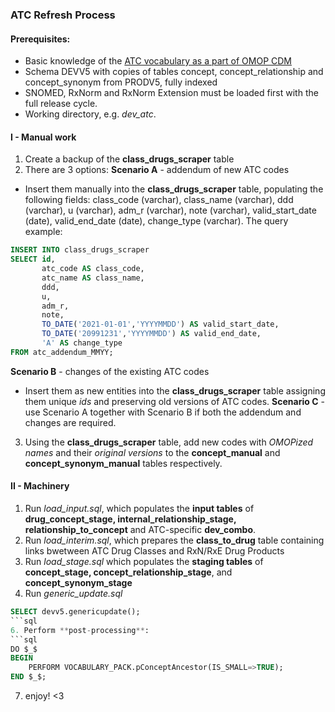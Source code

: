 ### ATC Refresh Process ###

#### Prerequisites: ####
* Basic knowledge of the [ATC vocabulary as a part of OMOP CDM](https://www.ohdsi.org/web/wiki/doku.php?id=documentation:vocabulary:atc)
* Schema DEVV5 with copies of tables concept, concept_relationship and concept_synonym from PRODV5, fully indexed
* SNOMED, RxNorm and RxNorm Extension must be loaded first with the full release cycle.
* Working directory, e.g. *dev_atc*.

#### I - Manual work ####
1. Create a backup of the **class_drugs_scraper** table
2. There are 3 options:
**Scenario A** - addendum of new ATC codes
- Insert them manually into the **class_drugs_scraper** table, populating the following fields: class_code (varchar), class_name (varchar), ddd (varchar), u (varchar), adm_r (varchar), note (varchar), valid_start_date (date), valid_end_date (date), change_type (varchar). The query example:
```sql
INSERT INTO class_drugs_scraper
SELECT id,
       atc_code AS class_code,
       atc_name AS class_name,
       ddd,
       u,
       adm_r,
       note,
       TO_DATE('2021-01-01','YYYYMMDD') AS valid_start_date,
       TO_DATE('20991231','YYYYMMDD') AS valid_end_date,
       'A' AS change_type
FROM atc_addendum_MMYY;
```
**Scenario B** - changes of the existing ATC codes 
- Insert them as new entities into the **class_drugs_scraper** table assigning them unique *ids* and preserving old versions of ATC codes.
**Scenario C** - use Scenario A together with Scenario B if both the addendum and changes are required.

3. Using the **class_drugs_scraper** table, add new codes with _OMOPized names_ and their *original versions* to the **concept_manual** and **concept_synonym_manual** tables respectively.

#### II - Machinery ####
1. Run *load_input.sql*, which populates the **input tables** of **drug_concept_stage, internal_relationship_stage, relationship_to_concept** and ATC-specific **dev_combo**.
2. Run *load_interim.sql*, which prepares the **class_to_drug** table containing links bwetween ATC Drug Classes and RxN/RxE Drug Products 
3. Run *load_stage.sql* which populates the **staging tables** of **concept_stage, concept_relationship_stage**, and **concept_synonym_stage**
4. Run *generic_update.sql*
```sql
SELECT devv5.genericupdate();
```sql
6. Perform **post-processing**:
```sql
DO $_$
BEGIN
	PERFORM VOCABULARY_PACK.pConceptAncestor(IS_SMALL=>TRUE);
END $_$;
```
7. enjoy! <3
